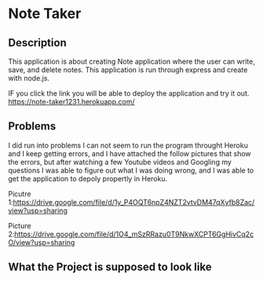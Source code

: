 # Note Taker

## Description
This application is about creating Note application where the user can write, save, and delete notes. This application is run through express and create with node.js. 

IF you click the link you will be able to deploy the application and try it out. 
https://note-taker1231.herokuapp.com/

## Problems 
I did run into problems I can not seem to run the program throught Heroku and I keep getting errors, and I have attached the follow pictures that show the errors, but after watching a few Youtube videos and Googling my questions I was able to figure out what I was doing wrong, and I was able to get the application to depoly propertly in Heroku. 

Picutre 1:https://drive.google.com/file/d/1y_P4OQT6npZ4NZT2vtvDM47qXyfb8Zac/view?usp=sharing

Picture 2:https://drive.google.com/file/d/1O4_mSzRRazu0T9NkwXCPT6GgHivCq2cO/view?usp=sharing

## What the Project is supposed to look like

